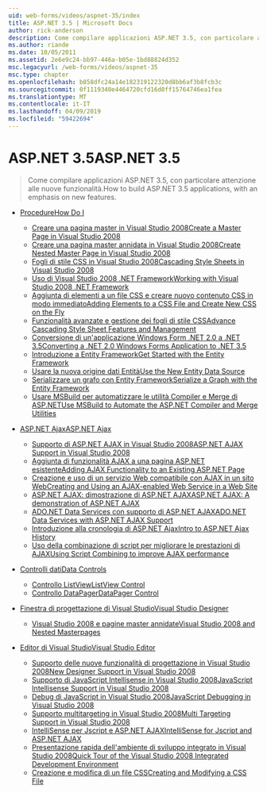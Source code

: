 ```yaml
---
uid: web-forms/videos/aspnet-35/index
title: ASP.NET 3.5 | Microsoft Docs
author: rick-anderson
description: Come compilare applicazioni ASP.NET 3.5, con particolare attenzione alle nuove funzionalità.
ms.author: riande
ms.date: 10/05/2011
ms.assetid: 2e6e9c24-bb97-446a-b05e-1bd88824d352
msc.legacyurl: /web-forms/videos/aspnet-35
msc.type: chapter
ms.openlocfilehash: b858dfc24a14e182319122320d8bb6af3b8fcb3c
ms.sourcegitcommit: 0f1119340e4464720cfd16d0ff15764746ea1fea
ms.translationtype: MT
ms.contentlocale: it-IT
ms.lasthandoff: 04/09/2019
ms.locfileid: "59422694"
---
```

# <a name="aspnet-35"></a><span data-ttu-id="55f79-103">ASP.NET 3.5</span><span class="sxs-lookup"><span data-stu-id="55f79-103">ASP.NET 3.5</span></span>

> <span data-ttu-id="55f79-104">Come compilare applicazioni ASP.NET 3.5, con particolare attenzione alle nuove funzionalità.</span><span class="sxs-lookup"><span data-stu-id="55f79-104">How to build ASP.NET 3.5 applications, with an emphasis on new features.</span></span>


- [<span data-ttu-id="55f79-105">Procedure</span><span class="sxs-lookup"><span data-stu-id="55f79-105">How Do I</span></span>](how-do-i/index.md)

    - [<span data-ttu-id="55f79-106">Creare una pagina master in Visual Studio 2008</span><span class="sxs-lookup"><span data-stu-id="55f79-106">Create a Master Page in Visual Studio 2008</span></span>](how-do-i/how-do-i-create-a-master-page-in-visual-studio-2008.md)
    - [<span data-ttu-id="55f79-107">Creare una pagina master annidata in Visual Studio 2008</span><span class="sxs-lookup"><span data-stu-id="55f79-107">Create Nested Master Page in Visual Studio 2008</span></span>](how-do-i/how-do-i-create-nested-master-page-in-visual-studio-2008.md)
    - [<span data-ttu-id="55f79-108">Fogli di stile CSS in Visual Studio 2008</span><span class="sxs-lookup"><span data-stu-id="55f79-108">Cascading Style Sheets in Visual Studio 2008</span></span>](how-do-i/how-do-i-cascading-style-sheets-in-visual-studio-2008.md)
    - [<span data-ttu-id="55f79-109">Uso di Visual Studio 2008 .NET Framework</span><span class="sxs-lookup"><span data-stu-id="55f79-109">Working with Visual Studio 2008 .NET Framework</span></span>](how-do-i/how-do-i-working-with-visual-studio-2008-net-framework.md)
    - [<span data-ttu-id="55f79-110">Aggiunta di elementi a un file CSS e creare nuovo contenuto CSS in modo immediato</span><span class="sxs-lookup"><span data-stu-id="55f79-110">Adding Elements to a CSS File and Create New CSS on the Fly</span></span>](how-do-i/how-do-i-adding-elements-to-a-css-file-and-create-new-css-on-the-fly.md)
    - [<span data-ttu-id="55f79-111">Funzionalità avanzate e gestione dei fogli di stile CSS</span><span class="sxs-lookup"><span data-stu-id="55f79-111">Advance Cascading Style Sheet Features and Management</span></span>](how-do-i/how-do-i-advance-cascading-style-sheet-features-and-management.md)
    - [<span data-ttu-id="55f79-112">Conversione di un'applicazione Windows Form .NET 2.0 a .NET 3.5</span><span class="sxs-lookup"><span data-stu-id="55f79-112">Converting a .NET 2.0 Windows Forms Application to .NET 3.5</span></span>](how-do-i/how-do-i-converting-a-net-20-windows-forms-application-to-net-35.md)
    - [<span data-ttu-id="55f79-113">Introduzione a Entity Framework</span><span class="sxs-lookup"><span data-stu-id="55f79-113">Get Started with the Entity Framework</span></span>](how-do-i/how-do-i-get-started-with-the-entity-framework.md)
    - [<span data-ttu-id="55f79-114">Usare la nuova origine dati Entità</span><span class="sxs-lookup"><span data-stu-id="55f79-114">Use the New Entity Data Source</span></span>](how-do-i/how-do-i-use-the-new-entity-data-source.md)
    - [<span data-ttu-id="55f79-115">Serializzare un grafo con Entity Framework</span><span class="sxs-lookup"><span data-stu-id="55f79-115">Serialize a Graph with the Entity Framework</span></span>](how-do-i/how-do-i-serialize-a-graph-with-the-entity-framework.md)
    - [<span data-ttu-id="55f79-116">Usare MSBuild per automatizzare le utilità Compiler e Merge di ASP.NET</span><span class="sxs-lookup"><span data-stu-id="55f79-116">Use MSBuild to Automate the ASP.NET Compiler and Merge Utilities</span></span>](how-do-i/how-do-i-use-msbuild-to-automate-the-aspnet-compiler-and-merge-utilities.md)
- [<span data-ttu-id="55f79-117">ASP.NET Ajax</span><span class="sxs-lookup"><span data-stu-id="55f79-117">ASP.NET Ajax</span></span>](aspnet-ajax/index.md)

    - [<span data-ttu-id="55f79-118">Supporto di ASP.NET AJAX in Visual Studio 2008</span><span class="sxs-lookup"><span data-stu-id="55f79-118">ASP.NET AJAX Support in Visual Studio 2008</span></span>](aspnet-ajax/aspnet-ajax-support-in-visual-studio-2008.md)
    - [<span data-ttu-id="55f79-119">Aggiunta di funzionalità AJAX a una pagina ASP.NET esistente</span><span class="sxs-lookup"><span data-stu-id="55f79-119">Adding AJAX Functionality to an Existing ASP.NET Page</span></span>](aspnet-ajax/adding-ajax-functionality-to-an-existing-aspnet-page.md)
    - [<span data-ttu-id="55f79-120">Creazione e uso di un servizio Web compatibile con AJAX in un sito Web</span><span class="sxs-lookup"><span data-stu-id="55f79-120">Creating and Using an AJAX-enabled Web Service in a Web Site</span></span>](aspnet-ajax/creating-and-using-an-ajax-enabled-web-service-in-a-web-site.md)
    - [<span data-ttu-id="55f79-121">ASP.NET AJAX: dimostrazione di ASP.NET AJAX</span><span class="sxs-lookup"><span data-stu-id="55f79-121">ASP.NET AJAX: A demonstration of ASP.NET AJAX</span></span>](aspnet-ajax/aspnet-ajax-a-demonstration-of-aspnet-ajax.md)
    - [<span data-ttu-id="55f79-122">ADO.NET Data Services con supporto di ASP.NET AJAX</span><span class="sxs-lookup"><span data-stu-id="55f79-122">ADO.NET Data Services with ASP.NET AJAX Support</span></span>](aspnet-ajax/adonet-data-services-with-aspnet-ajax-support.md)
    - [<span data-ttu-id="55f79-123">Introduzione alla cronologia di ASP.NET Ajax</span><span class="sxs-lookup"><span data-stu-id="55f79-123">Intro to ASP.NET Ajax History</span></span>](aspnet-ajax/introduction-to-aspnet-ajax-history.md)
    - [<span data-ttu-id="55f79-124">Uso della combinazione di script per migliorare le prestazioni di AJAX</span><span class="sxs-lookup"><span data-stu-id="55f79-124">Using Script Combining to improve AJAX performance</span></span>](aspnet-ajax/using-script-combining-to-improve-ajax-performance.md)
- [<span data-ttu-id="55f79-125">Controlli dati</span><span class="sxs-lookup"><span data-stu-id="55f79-125">Data Controls</span></span>](data-controls/index.md)

    - [<span data-ttu-id="55f79-126">Controllo ListView</span><span class="sxs-lookup"><span data-stu-id="55f79-126">ListView Control</span></span>](data-controls/the-listview-control.md)
    - [<span data-ttu-id="55f79-127">Controllo DataPager</span><span class="sxs-lookup"><span data-stu-id="55f79-127">DataPager Control</span></span>](data-controls/the-datapager-control.md)
- [<span data-ttu-id="55f79-128">Finestra di progettazione di Visual Studio</span><span class="sxs-lookup"><span data-stu-id="55f79-128">Visual Studio Designer</span></span>](visual-studio-designer/index.md)

    - [<span data-ttu-id="55f79-129">Visual Studio 2008 e pagine master annidate</span><span class="sxs-lookup"><span data-stu-id="55f79-129">Visual Studio 2008 and Nested Masterpages</span></span>](visual-studio-designer/visual-studio-2008-and-nested-masterpages.md)
- [<span data-ttu-id="55f79-130">Editor di Visual Studio</span><span class="sxs-lookup"><span data-stu-id="55f79-130">Visual Studio Editor</span></span>](visual-studio-editor/index.md)

    - [<span data-ttu-id="55f79-131">Supporto delle nuove funzionalità di progettazione in Visual Studio 2008</span><span class="sxs-lookup"><span data-stu-id="55f79-131">New Designer Support in Visual Studio 2008</span></span>](visual-studio-editor/new-designer-support-in-visual-studio-2008.md)
    - [<span data-ttu-id="55f79-132">Supporto di JavaScript Intellisense in Visual Studio 2008</span><span class="sxs-lookup"><span data-stu-id="55f79-132">JavaScript Intellisense Support in Visual Studio 2008</span></span>](visual-studio-editor/javascript-intellisense-support-in-visual-studio-2008.md)
    - [<span data-ttu-id="55f79-133">Debug di JavaScript in Visual Studio 2008</span><span class="sxs-lookup"><span data-stu-id="55f79-133">JavaScript Debugging in Visual Studio 2008</span></span>](visual-studio-editor/javascript-debugging-in-visual-studio-2008.md)
    - [<span data-ttu-id="55f79-134">Supporto multitargeting in Visual Studio 2008</span><span class="sxs-lookup"><span data-stu-id="55f79-134">Multi Targeting Support in Visual Studio 2008</span></span>](visual-studio-editor/multi-targeting-support-in-visual-studio-2008.md)
    - [<span data-ttu-id="55f79-135">IntelliSense per Jscript e ASP.NET AJAX</span><span class="sxs-lookup"><span data-stu-id="55f79-135">IntelliSense for Jscript and ASP.NET AJAX</span></span>](visual-studio-editor/intellisense-for-jscript-and-aspnet-ajax.md)
    - [<span data-ttu-id="55f79-136">Presentazione rapida dell'ambiente di sviluppo integrato in Visual Studio 2008</span><span class="sxs-lookup"><span data-stu-id="55f79-136">Quick Tour of the Visual Studio 2008 Integrated Development Environment</span></span>](visual-studio-editor/quick-tour-of-the-visual-studio-2008-integrated-development-environment.md)
    - [<span data-ttu-id="55f79-137">Creazione e modifica di un file CSS</span><span class="sxs-lookup"><span data-stu-id="55f79-137">Creating and Modifying a CSS File</span></span>](visual-studio-editor/creating-and-modifying-a-css-file.md)
